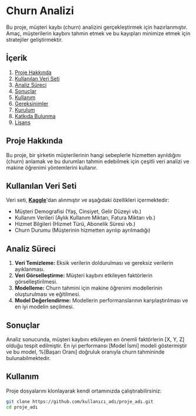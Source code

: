 # Churn Analizi

Bu proje, müşteri kaybı (churn) analizini gerçekleştirmek için hazırlanmıştır. Amaç, müşterilerin kaybını tahmin etmek ve bu kayıpları minimize etmek için stratejiler geliştirmektir.

## İçerik

1. [Proje Hakkında](#proje-hakkında)
2. [Kullanılan Veri Seti](#kullanılan-veri-seti)
3. [Analiz Süreci](#analiz-süreci)
4. [Sonuçlar](#sonuçlar)
5. [Kullanım](#kullanım)
6. [Gereksinimler](#gereksinimler)
7. [Kurulum](#kurulum)
8. [Katkıda Bulunma](#katkıda-bulunma)
9. [Lisans](#lisans)

## Proje Hakkında

Bu proje, bir şirketin müşterilerinin hangi sebeplerle hizmetten ayrıldığını (churn) anlamak ve bu durumları tahmin edebilmek için çeşitli veri analizi ve makine öğrenimi yöntemlerini kullanır.

## Kullanılan Veri Seti

Veri seti, **[Kaggle]([https://www.kaggle.com/competitions/playground-series-s4e1])**'dan alınmıştır ve aşağıdaki özellikleri içermektedir:

- Müşteri Demografisi (Yaş, Cinsiyet, Gelir Düzeyi vb.)
- Kullanım Verileri (Aylık Kullanım Miktarı, Fatura Miktarı vb.)
- Hizmet Bilgileri (Hizmet Türü, Abonelik Süresi vb.)
- Churn Durumu (Müşterinin hizmetten ayrılıp ayrılmadığı)

## Analiz Süreci

1. **Veri Temizleme:** Eksik verilerin doldurulması ve gereksiz verilerin ayıklanması.
2. **Veri Görselleştirme:** Müşteri kaybını etkileyen faktörlerin görselleştirilmesi.
3. **Modelleme:** Churn tahmini için makine öğrenimi modellerinin oluşturulması ve eğitilmesi.
4. **Model Değerlendirme:** Modellerin performanslarının karşılaştırılması ve en iyi modelin seçilmesi.

## Sonuçlar

Analiz sonucunda, müşteri kaybını etkileyen en önemli faktörlerin [X, Y, Z] olduğu tespit edilmiştir. En iyi performansı [Model İsmi] modeli göstermiştir ve bu model, %[Başarı Oranı] doğruluk oranıyla churn tahmininde bulunabilmektedir.

## Kullanım

Proje dosyalarını klonlayarak kendi ortamınızda çalıştırabilirsiniz:

```bash
git clone https://github.com/kullanıcı_adı/proje_adı.git
cd proje_adı
